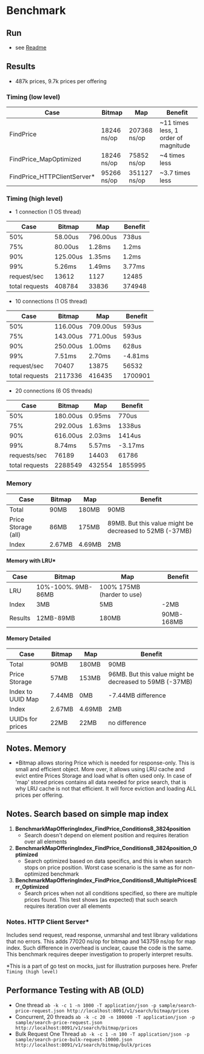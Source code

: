 # Benchmark

## Run
* see [Readme](../README.md)

## Results
* 487k prices, 9.7k prices per offering

### Timing (low level)
|Case|Bitmap|Map|Benefit|
|---|---|---|---|
|FindPrice|18246 ns/op|207368 ns/op|~11 times less, 1 order of magnitude|
|FindPrice_MapOptimized|18246 ns/op|75852 ns/op|~4 times less|
|FindPrice_HTTPClientServer*|95266 ns/op|351127 ns/op|~3.7 times less|

### Timing (high level)
* 1 connection (1 OS thread)

|Case|Bitmap|Map|Benefit|
|---|---|---|---|
|50%|58.00us|796.00us|738us|
|75%|80.00us|1.28ms|1.2ms|
|90%|125.00us|1.35ms|1.2ms|
|99%|5.26ms|1.49ms|3.77ms|
|request/sec|13612|1127|12485|
|total requests|408784|33836|374948|

* 10 connections (1 OS thread)

|Case|Bitmap|Map|Benefit|
|---|---|---|---|
|50%|116.00us|709.00us|593us|
|75%|143.00us|771.00us|593us|
|90%|250.00us|1.00ms|628us|
|99%|7.51ms|2.70ms|-4.81ms|
|request/sec|70407|13875|56532|
|total requests|2117336|416435|1700901|

* 20 connections (6 OS threads)

|Case|Bitmap|Map|Benefit|
|---|---|---|---|
|50%|180.00us|0.95ms|770us|
|75%|292.00us|1.63ms|1338us|
|90%|616.00us|2.03ms|1414us|
|99%|8.74ms|5.57ms|-3.17ms|
|requests/sec|76189|14403|61786|
|total requests|2288549|432554|1855995|

### Memory
|Case|Bitmap|Map|Benefit|
|---|---|---|---|
|Total|90MB|180MB|90MB|
|Price Storage (all)|86MB|175MB|89MB. But this value might be decreased to 52MB (-37MB)|
|Index|2.67MB|4.69MB|2MB|

#### Memory with LRU*
|Case|Bitmap|Map|Benefit|
|---|---|---|---|
|LRU|10%-100%. 9MB-86MB| 100% 175MB (harder to use)|
|Index|3MB|5MB|-2MB|
|Results|12MB-89MB|180MB|90MB-168MB|

#### Memory Detailed
|Case|Bitmap|Map|Benefit|
|---|---|---|---|
|Total|90MB|180MB|90MB|
|Price Storage|57MB|153MB|96MB. But this value might be decreased to 59MB (-37MB)|
|Index to UUID Map|7.44MB|0MB|-7.44MB difference|
|Index|2.67MB|4.69MB|2MB|
|UUIDs for prices|22MB|22MB|no difference|

## Notes. Memory
* *Bitmap allows storing Price which is needed for response-only. This is small and efficient object.
More over, it allows using LRU cache and evict entire Prices Storage and load what is often used only.
In case of 'map' stored prices contains all data needed for price search, that is why LRU cache is not that efficient. 
It will force eviction and loading ALL prices per offering.

## Notes. Search based on simple map index
1. **BenchmarkMapOfferingIndex_FindPrice_Conditions8_3824position**
   * Search doesn't depend on element position and requires iteration over all elements
1. **BenchmarkMapOfferingIndex_FindPrice_Conditions8_3824position_Optimized**
   * Search optimized based on data specifics, and this is when search stops on price position.
      Worst case scenario is the same as for non-optimized benchmark
1. **BenchmarkMapOfferingIndex_FindPrice_Conditions8_MultiplePricesErr_Optimized**
   * Search prices when not all conditions specified, so there are multiple prices found.
     This test shows (as expected) that such search requires iteration over all elements

### Notes. HTTP Client Server*
Includes send request, read response, unmarshal and test library validations that no errors.
This adds 77020 ns/op for bitmap and 143759 ns/op for map index. Such difference in overhead is unclear, 
cause the code is the same. This benchmark requires deeper investigation to properly interpret results.

*This is a part of go test on mocks, just for illustration purposes here. Prefer `Timing (high level)`

## Performance Testing with AB (OLD)
* One thread
  ```ab -k -c 1 -n 1000 -T application/json -p sample/search-price-request.json http://localhost:8091/v1/search/bitmap/prices```
* Concurrent, 20 threads
  ```ab -k -c 20 -n 100000 -T application/json -p sample/search-price-request.json http://localhost:8091/v1/search/bitmap/prices```
* Bulk Request One Thread
  ```ab -k -c 1 -n 100 -T application/json -p sample/search-price-bulk-request-10000.json http://localhost:8091/v1/search/bitmap/bulk/prices```
